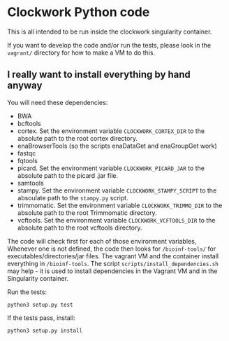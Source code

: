 # Clockwork Python code

This is all intended to be run inside the clockwork singularity container.


If you want to develop the code and/or run the tests, please look
in the `vagrant/` directory for how to make a VM to do this.

## I really want to install everything by hand anyway

You will need these dependencies:

* BWA
* bcftools
* cortex. Set the environment variable `CLOCKWORK_CORTEX_DIR` to
  the absolute path to the root cortex directory.
* enaBrowserTools (so the scripts enaDataGet and enaGroupGet work)
* fastqc
* fqtools
* picard. Set the environment variable `CLOCKWORK_PICARD_JAR` to
  the absolute path to the picard .jar file.
* samtools
* stampy. Set the environment variable `CLOCKWORK_STAMPY_SCRIPT` to
  the absoulate path to the `stampy.py` script.
* trimmomatic. Set the environment variable `CLOCKWORK_TRIMMO_DIR` to
  the absolute path to the root Trimmomatic directory.
* vcftools. Set the environment variable `CLOCKWORK_VCFTOOLS_DIR` to
  the absolute path to the root vcftools directory.


The code will check first for each of those environment variables,
Whenever one is not defined, the code then looks for
`/bioinf-tools/` for executables/directories/jar files.
The vagrant VM and the container
install everything in `/bioinf-tools`. The script
`scripts/install_dependencies.sh` may help - it is used to install
dependencies in the Vagrant VM and in the Singularity container.



Run the tests:

    python3 setup.py test

If the tests pass, install:

    python3 setup.py install


